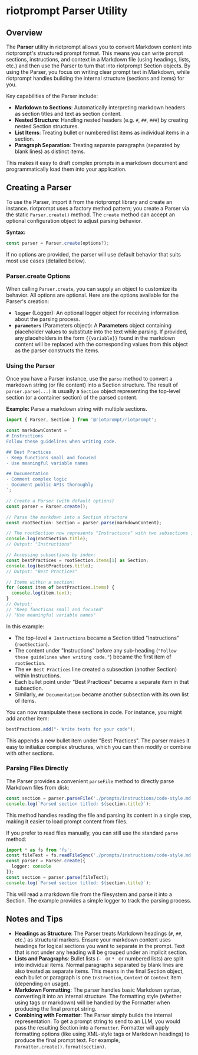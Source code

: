 # riotprompt Parser Utility

## Overview

The **Parser** utility in riotprompt allows you to convert Markdown content into riotprompt's structured prompt format. This means you can write prompt sections, instructions, and context in a Markdown file (using headings, lists, etc.) and then use the Parser to turn that into riotprompt Section objects. By using the Parser, you focus on writing clear prompt text in Markdown, while riotprompt handles building the internal structure (sections and items) for you.

Key capabilities of the Parser include:

* **Markdown to Sections**: Automatically interpreting markdown headers as section titles and text as section content.
* **Nested Structure**: Handling nested headers (e.g. `#`, `##`, `###`) by creating nested Section structures.
* **List Items**: Treating bullet or numbered list items as individual items in a section.
* **Paragraph Separation**: Treating separate paragraphs (separated by blank lines) as distinct items.

This makes it easy to draft complex prompts in a markdown document and programmatically load them into your application.

## Creating a Parser

To use the Parser, import it from the riotprompt library and create an instance. riotprompt uses a factory method pattern; you create a Parser via the static `Parser.create()` method. The `create` method can accept an optional configuration object to adjust parsing behavior.

**Syntax:**

```ts
const parser = Parser.create(options?);
```

If no options are provided, the parser will use default behavior that suits most use cases (detailed below).

### Parser.create Options

When calling `Parser.create`, you can supply an object to customize its behavior. All options are optional. Here are the options available for the Parser's creation:

* **`logger`** (Logger): An optional logger object for receiving information about the parsing process.
* **`parameters`** (Parameters object): A **Parameters** object containing placeholder values to substitute into the text while parsing. If provided, any placeholders in the form `{{variable}}` found in the markdown content will be replaced with the corresponding values from this object as the parser constructs the items.

### Using the Parser

Once you have a Parser instance, use the `parse` method to convert a markdown string (or file content) into a Section structure. The result of `parser.parse(...)` is usually a `Section` object representing the top-level section (or a container section) of the parsed content.

**Example:** Parse a markdown string with multiple sections.

```ts
import { Parser, Section } from '@riotprompt/riotprompt';

const markdownContent = `
# Instructions
Follow these guidelines when writing code.

## Best Practices
- Keep functions small and focused  
- Use meaningful variable names

## Documentation
- Comment complex logic  
- Document public APIs thoroughly
`;

// Create a Parser (with default options)
const parser = Parser.create();

// Parse the markdown into a Section structure
const rootSection: Section = parser.parse(markdownContent);

// The rootSection now represents "Instructions" with two subsections inside.
console.log(rootSection.title); 
// Output: "Instructions"

// Accessing subsections by index:
const bestPractices = rootSection.items[1] as Section;
console.log(bestPractices.title); 
// Output: "Best Practices"

// Items within a section:
for (const item of bestPractices.items) {
  console.log(item.text);
}
// Output:
// "Keep functions small and focused"
// "Use meaningful variable names"
```

In this example:

* The top-level `# Instructions` became a Section titled "Instructions" (`rootSection`).
* The content under "Instructions" before any sub-heading (`"Follow these guidelines when writing code."`) became the first item of `rootSection`.
* The `## Best Practices` line created a subsection (another Section) within Instructions.
* Each bullet point under "Best Practices" became a separate item in that subsection.
* Similarly, `## Documentation` became another subsection with its own list of items.

You can now manipulate these sections in code. For instance, you might add another item:

```ts
bestPractices.add("- Write tests for your code");
```

This appends a new bullet item under "Best Practices". The parser makes it easy to initialize complex structures, which you can then modify or combine with other sections.

### Parsing Files Directly

The Parser provides a convenient `parseFile` method to directly parse Markdown files from disk:

```ts
const section = parser.parseFile('./prompts/instructions/code-style.md');
console.log(`Parsed section titled: ${section.title}`);
```

This method handles reading the file and parsing its content in a single step, making it easier to load prompt content from files.

If you prefer to read files manually, you can still use the standard `parse` method:

```ts
import * as fs from 'fs';
const fileText = fs.readFileSync('./prompts/instructions/code-style.md', 'utf-8');
const parser = Parser.create({ 
  logger: console
});
const section = parser.parse(fileText);
console.log(`Parsed section titled: ${section.title}`);
```

This will read a markdown file from the filesystem and parse it into a Section. The example provides a simple logger to track the parsing process.

## Notes and Tips

* **Headings as Structure**: The Parser treats Markdown headings (`#`, `##`, etc.) as structural markers. Ensure your markdown content uses headings for logical sections you want to separate in the prompt. Text that is not under any heading will be grouped under an implicit section.
* **Lists and Paragraphs**: Bullet lists (`- ` or `* ` or numbered lists) are split into individual items. Normal paragraphs separated by blank lines are also treated as separate items. This means in the final Section object, each bullet or paragraph is one `Instruction`, `Content` or `Context` item (depending on usage).
* **Markdown Formatting**: The parser handles basic Markdown syntax, converting it into an internal structure. The formatting style (whether using tags or markdown) will be handled by the Formatter when producing the final prompt string.
* **Combining with Formatter**: The Parser simply builds the internal representation. To get a prompt string to send to an LLM, you would pass the resulting Section into a `Formatter`. Formatter will apply formatting options (like using XML-style tags or Markdown headings) to produce the final prompt text. For example, `Formatter.create().format(section)`. 